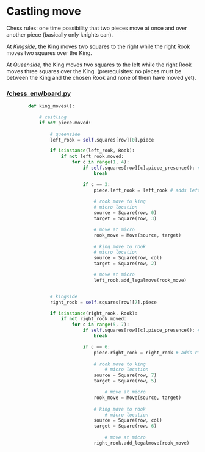 # Castling move
Chess rules: one time possibility that two pieces move at once and over another piece (basically only knights can).

At _Kingside_, the King moves two squares to the right while the right Rook moves two squares over the King.

At _Queenside_, the King moves two squares to the left while the right Rook moves three squares over the King. (prerequisites: no pieces must be between the King and the chosen Rook and none of them have moved yet).


### [/chess_env/board.py](../../client_local/chess_env/board.py)
```python
        def king_moves():

            # castling
            if not piece.moved:
                
                # queenside
                left_rook = self.squares[row][0].piece

                if isinstance(left_rook, Rook):
                    if not left_rook.moved:
                        for c in range(1, 4):
                            if self.squares[row][c].piece_presence(): # castling abord because of piece presence
                                break

                            if c == 3:
                                piece.left_rook = left_rook # adds left rook to queen
                                
                                # rook move to king
                                # micro location
                                source = Square(row, 0)
                                target = Square(row, 3)

                                # move at micro
                                rook_move = Move(source, target)
                                
                                # king move to rook
                                # micro location
                                source = Square(row, col)
                                target = Square(row, 2)

                                # move at micro                                
                                left_rook.add_legalmove(rook_move)


                # kingside
                right_rook = self.squares[row][7].piece

                if isinstance(right_rook, Rook):
                    if not right_rook.moved:
                        for c in range(5, 7):
                            if self.squares[row][c].piece_presence(): # castling abord because of piece presence
                                break

                            if c == 6:
                                piece.right_rook = right_rook # adds right rook to king
                                
                                # rook move to king
                                    # micro location
                                source = Square(row, 7)
                                target = Square(row, 5)

                                    # move at micro
                                rook_move = Move(source, target)
                                
                                # king move to rook
                                    # micro location
                                source = Square(row, col)
                                target = Square(row, 6)
                                
                                    # move at micro
                                right_rook.add_legalmove(rook_move)
```